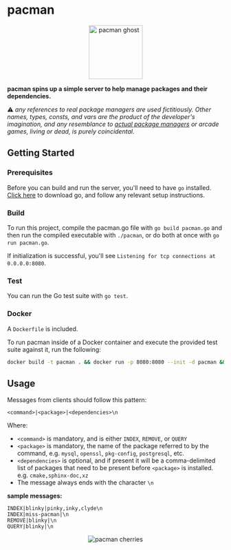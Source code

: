 # pacman

<p align="center">
  <img src="http://www.clipartbest.com/cliparts/7ia/Rga/7iaRgaaiA.gif" alt="pacman ghost" width="125">
</p>

**pacman spins up a simple server to help manage packages and their dependencies.**

:warning: _any references to real package managers are used fictitiously. Other names, types, consts, and vars are the product of the developer's imagination, and any resemblance to [actual package managers](https://www.archlinux.org/pacman/) or arcade games, living or dead, is purely coincidental._

## Getting Started

### Prerequisites

Before you can build and run the server, you'll need to have `go` installed.
[Click here](https://golang.org/dl/) to download go, and follow any relevant setup instructions.

### Build

To run this project, compile the pacman.go file with `go build pacman.go` and then run the compiled executable with `./pacman`, or do both at once with `go run pacman.go`.

If initialization is successful, you'll see `Listening for tcp connections at 0.0.0.0:8080`.

### Test

You can run the Go test suite with `go test`.

### Docker

A `Dockerfile` is included.

To run pacman inside of a Docker container and execute the provided test suite against it, run the following:

```bash
docker build -t pacman . && docker run -p 8080:8080 --init -d pacman && ./do-package-tree_<platform>
```

## Usage

Messages from clients should follow this pattern:

```
<command>|<package>|<dependencies>\n
```

Where:

- `<command>` is mandatory, and is either `INDEX`, `REMOVE`, or `QUERY`
- `<package>` is mandatory, the name of the package referred to by the command, e.g. `mysql`, `openssl`, `pkg-config`, `postgresql`, etc.
- `<dependencies>` is optional, and if present it will be a comma-delimited list of packages that need to be present before `<package>` is installed. e.g. `cmake,sphinx-doc,xz`
- The message always ends with the character `\n`

**sample messages:**

```
INDEX|blinky|pinky,inky,clyde\n
INDEX|miss-pacman|\n
REMOVE|blinky|\n
QUERY|blinky|\n
```

<p align="center">
  <img src="https://ya-webdesign.com/transparent250_/pacman-cherry-png-6.png" alt="pacman cherries"> 
</p>
